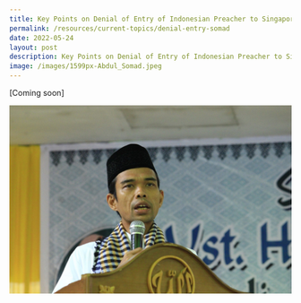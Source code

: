```yaml
---
title: Key Points on Denial of Entry of Indonesian Preacher to Singapore
permalink: /resources/current-topics/denial-entry-somad
date: 2022-05-24
layout: post
description: Key Points on Denial of Entry of Indonesian Preacher to Singapore
image: /images/1599px-Abdul_Somad.jpeg
---
```

[Coming soon]

![](/images/1599px-Abdul_Somad.jpeg)